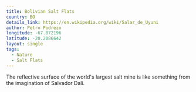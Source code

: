 ```yaml
---
title: Bolivian Salt Flats
country: BO
details_link: https://en.wikipedia.org/wiki/Salar_de_Uyuni
author: Petro Podrezo
longitude: -67.872196
latitude: -20.2086642
layout: single
tags:
  - Nature
  - Salt Flats
---
```

The reflective surface of the world's largest salt mine is like something from the imagination of Salvador Dali.
